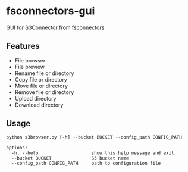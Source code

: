 # fsconnectors-gui
GUI for S3Connector from [fsconnectors](https://github.com/ai-forever/fsconnectors)

## Features
* File browser
* File preview
* Rename file or directory
* Copy file or directory
* Move file or directory
* Remove file or directory
* Upload directory
* Download directory

## Usage
```
python s3browser.py [-h] --bucket BUCKET --config_path CONFIG_PATH

options:
  -h, --help                    show this help message and exit
  --bucket BUCKET               S3 bucket name
  --config_path CONFIG_PATH     path to configuration file
```